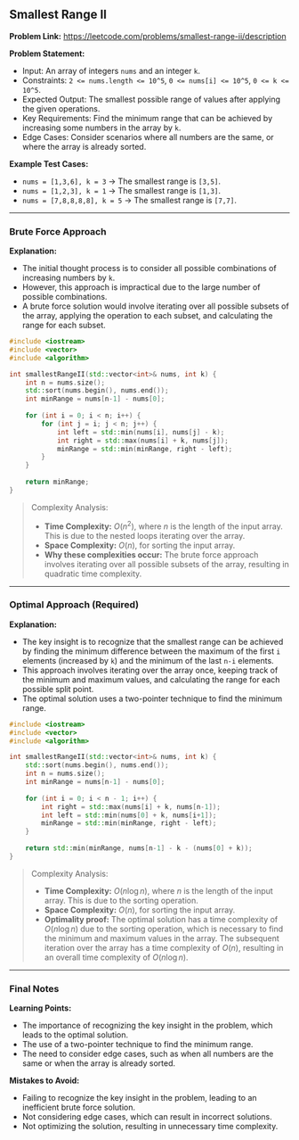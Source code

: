 ## Smallest Range II
**Problem Link:** https://leetcode.com/problems/smallest-range-ii/description

**Problem Statement:**
- Input: An array of integers `nums` and an integer `k`.
- Constraints: `2 <= nums.length <= 10^5`, `0 <= nums[i] <= 10^5`, `0 <= k <= 10^5`.
- Expected Output: The smallest possible range of values after applying the given operations.
- Key Requirements: Find the minimum range that can be achieved by increasing some numbers in the array by `k`.
- Edge Cases: Consider scenarios where all numbers are the same, or where the array is already sorted.

**Example Test Cases:**
- `nums = [1,3,6], k = 3` -> The smallest range is `[3,5]`.
- `nums = [1,2,3], k = 1` -> The smallest range is `[1,3]`.
- `nums = [7,8,8,8,8], k = 5` -> The smallest range is `[7,7]`.

---

### Brute Force Approach
**Explanation:**
- The initial thought process is to consider all possible combinations of increasing numbers by `k`.
- However, this approach is impractical due to the large number of possible combinations.
- A brute force solution would involve iterating over all possible subsets of the array, applying the operation to each subset, and calculating the range for each subset.

```cpp
#include <iostream>
#include <vector>
#include <algorithm>

int smallestRangeII(std::vector<int>& nums, int k) {
    int n = nums.size();
    std::sort(nums.begin(), nums.end());
    int minRange = nums[n-1] - nums[0];
    
    for (int i = 0; i < n; i++) {
        for (int j = i; j < n; j++) {
            int left = std::min(nums[i], nums[j] - k);
            int right = std::max(nums[i] + k, nums[j]);
            minRange = std::min(minRange, right - left);
        }
    }
    
    return minRange;
}
```

> Complexity Analysis:
> - **Time Complexity:** $O(n^2)$, where $n$ is the length of the input array. This is due to the nested loops iterating over the array.
> - **Space Complexity:** $O(n)$, for sorting the input array.
> - **Why these complexities occur:** The brute force approach involves iterating over all possible subsets of the array, resulting in quadratic time complexity.

---

### Optimal Approach (Required)
**Explanation:**
- The key insight is to recognize that the smallest range can be achieved by finding the minimum difference between the maximum of the first `i` elements (increased by `k`) and the minimum of the last `n-i` elements.
- This approach involves iterating over the array once, keeping track of the minimum and maximum values, and calculating the range for each possible split point.
- The optimal solution uses a two-pointer technique to find the minimum range.

```cpp
#include <iostream>
#include <vector>
#include <algorithm>

int smallestRangeII(std::vector<int>& nums, int k) {
    std::sort(nums.begin(), nums.end());
    int n = nums.size();
    int minRange = nums[n-1] - nums[0];
    
    for (int i = 0; i < n - 1; i++) {
        int right = std::max(nums[i] + k, nums[n-1]);
        int left = std::min(nums[0] + k, nums[i+1]);
        minRange = std::min(minRange, right - left);
    }
    
    return std::min(minRange, nums[n-1] - k - (nums[0] + k));
}
```

> Complexity Analysis:
> - **Time Complexity:** $O(n \log n)$, where $n$ is the length of the input array. This is due to the sorting operation.
> - **Space Complexity:** $O(n)$, for sorting the input array.
> - **Optimality proof:** The optimal solution has a time complexity of $O(n \log n)$ due to the sorting operation, which is necessary to find the minimum and maximum values in the array. The subsequent iteration over the array has a time complexity of $O(n)$, resulting in an overall time complexity of $O(n \log n)$.

---

### Final Notes

**Learning Points:**
- The importance of recognizing the key insight in the problem, which leads to the optimal solution.
- The use of a two-pointer technique to find the minimum range.
- The need to consider edge cases, such as when all numbers are the same or when the array is already sorted.

**Mistakes to Avoid:**
- Failing to recognize the key insight in the problem, leading to an inefficient brute force solution.
- Not considering edge cases, which can result in incorrect solutions.
- Not optimizing the solution, resulting in unnecessary time complexity.